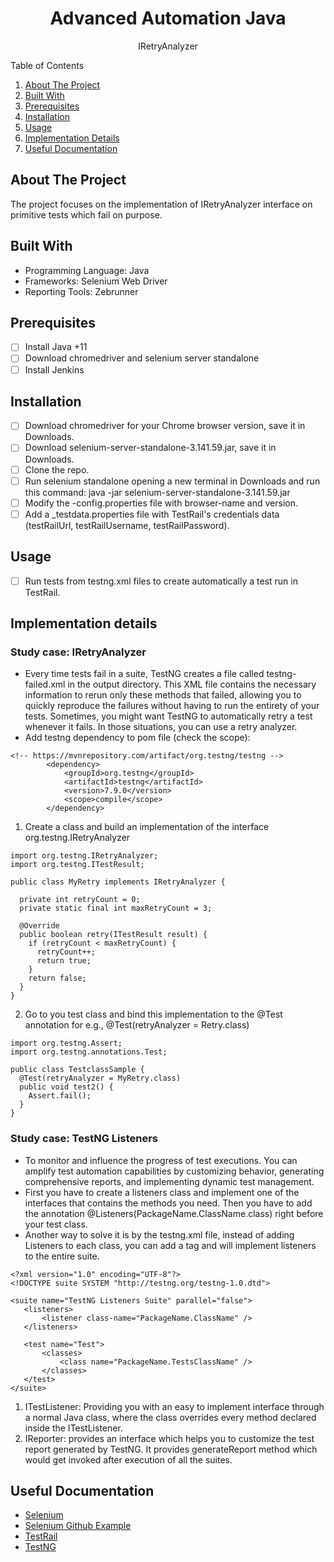 <!-- PROJECT LOGO -->
<div align="center">
  <h1 align="center">Advanced Automation Java</h1>
  <p align="center">IRetryAnalyzer</p>
</div>

<!-- TABLE OF CONTENTS -->
  <summary>Table of Contents</summary>
  <ol>
    <li><a href="#about-the-project">About The Project</a></li>
    <li><a href="#built-with">Built With</a></li>
    <li><a href="#prerequisites">Prerequisites</a></li>
    <li><a href="#installation">Installation</a></li>
    <li><a href="#usage">Usage</a></li>
    <li><a href="#implementation-details">Implementation Details</a></li>
    <li><a href="#useful-documentation">Useful Documentation</a></li>
  </ol>

## About The Project
The project focuses on the implementation of IRetryAnalyzer interface on primitive tests which fail on purpose.

## Built With
* Programming Language: Java
* Frameworks: Selenium Web Driver
* Reporting Tools: Zebrunner

## Prerequisites
- [ ] Install Java +11
- [ ] Download chromedriver and selenium server standalone
- [ ] Install Jenkins

## Installation
- [ ] Download chromedriver for your Chrome browser version, save it in Downloads.
- [ ] Download selenium-server-standalone-3.141.59.jar, save it in Downloads.
- [ ] Clone the repo.
- [ ] Run selenium standalone opening a new terminal in Downloads and run this command: java -jar selenium-server-standalone-3.141.59.jar
- [ ] Modify the -config.properties file with browser-name and version.
- [ ] Add a _testdata.properties file with TestRail's credentials data (testRailUrl, testRailUsername, testRailPassword).

## Usage
- [ ] Run tests from testng.xml files to create automatically a test run in TestRail.

## Implementation details
### Study case: IRetryAnalyzer
- Every time tests fail in a suite, TestNG creates a file called testng-failed.xml in the output directory. This XML file contains the necessary information to rerun only these methods that failed, allowing you to quickly reproduce the failures without having to run the entirety of your tests. Sometimes, you might want TestNG to automatically retry a test whenever it fails. In those situations, you can use a retry analyzer.
- Add testng dependency to pom file (check the scope):
```
<!-- https://mvnrepository.com/artifact/org.testng/testng -->
        <dependency>
            <groupId>org.testng</groupId>
            <artifactId>testng</artifactId>
            <version>7.9.0</version>
            <scope>compile</scope>
        </dependency>
```
1. Create a class and build an implementation of the interface org.testng.IRetryAnalyzer
```
import org.testng.IRetryAnalyzer;
import org.testng.ITestResult;
 
public class MyRetry implements IRetryAnalyzer {
 
  private int retryCount = 0;
  private static final int maxRetryCount = 3;
 
  @Override
  public boolean retry(ITestResult result) {
    if (retryCount < maxRetryCount) {
      retryCount++;
      return true;
    }
    return false;
  }
}
```
2. Go to you test class and bind this implementation to the @Test annotation for e.g., @Test(retryAnalyzer = Retry.class)
```
import org.testng.Assert;
import org.testng.annotations.Test;
 
public class TestclassSample {
  @Test(retryAnalyzer = MyRetry.class)
  public void test2() {
    Assert.fail();
  }
}
```
### Study case: TestNG Listeners
- To monitor and influence the progress of test executions. You can amplify test automation capabilities by customizing behavior, generating comprehensive reports, and implementing dynamic test management.
- First you have to create a listeners class and implement one of the interfaces that contains the methods you need. Then you have to add the annotation @Listeners(PackageName.ClassName.class) right before your test class.
- Another way to solve it is by the testng.xml file, instead of adding Listeners to each class, you can add a <listeners> tag and will implement listeners to the entire suite.
```
<?xml version="1.0" encoding="UTF-8"?>
<!DOCTYPE suite SYSTEM "http://testng.org/testng-1.0.dtd">
 
<suite name="TestNG Listeners Suite" parallel="false">
   <listeners>
       <listener class-name="PackageName.ClassName" />
   </listeners>

   <test name="Test">
       <classes>
           <class name="PackageName.TestsClassName" />
       </classes>
   </test>
</suite>
 ```
1. ITestListener: Providing you with an easy to implement interface through a normal Java class, where the class overrides every method declared inside the ITestListener.
2. IReporter: provides an interface which helps you to customize the test report generated by TestNG. It provides generateReport method which would get invoked after execution of all the suites.

## Useful Documentation

* [Selenium](https://www.selenium.dev/documentation/overview/)
* [Selenium Github Example](https://github.com/SeleniumHQ/seleniumhq.github.io/tree/trunk/examples)
* [TestRail](https://support.gurock.com/hc/en-us)
* [TestNG](https://testng.org/doc/documentation-main.html)